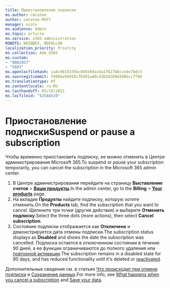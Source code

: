 ```yaml
---
title: Приостановление подписки
ms.author: cmcatee
author: cmcatee-MSFT
manager: scotv
ms.audience: Admin
ms.topic: article
ms.service: o365-administration
ROBOTS: NOINDEX, NOFOLLOW
localization_priority: Priority
ms.collection: Adm_O365
ms.custom:
- "9002927"
- "5603"
ms.openlocfilehash: 1a4c9016335bc045569ac6a17627b8cce4e78dc5
ms.sourcegitcommit: f4866e94918c7b591ad0cd3b58169d340bcc7f00
ms.translationtype: HT
ms.contentlocale: ru-RU
ms.lasthandoff: 05/19/2021
ms.locfileid: "52544519"
---
```

# <a name="suspend-or-pause-a-subscription"></a><span data-ttu-id="a3020-102">Приостановление подписки</span><span class="sxs-lookup"><span data-stu-id="a3020-102">Suspend or pause a subscription</span></span>

<span data-ttu-id="a3020-103">Чтобы временно приостановить подписку, ее можно отменить в Центре администрирования Microsoft 365.</span><span class="sxs-lookup"><span data-stu-id="a3020-103">To suspend or pause your subscription temporarily, you can cancel the subscription in the Microsoft 365 admin center.</span></span>

1. <span data-ttu-id="a3020-104">В Центре администрирования перейдите на страницу **Выставление счетов** > **[Ваши продукты](https://go.microsoft.com/fwlink/p/?linkid=842054)**.</span><span class="sxs-lookup"><span data-stu-id="a3020-104">In the admin center, go to the **Billing** > **[Your products](https://go.microsoft.com/fwlink/p/?linkid=842054)** page.</span></span>
2. <span data-ttu-id="a3020-105">На вкладке **Продукты** найдите подписку, которую хотите отменить.</span><span class="sxs-lookup"><span data-stu-id="a3020-105">On the **Products** tab, find the subscription that you want to cancel.</span></span> <span data-ttu-id="a3020-106">Щелкните три точки (другие действия) и выберите **Отменить подписку**.</span><span class="sxs-lookup"><span data-stu-id="a3020-106">Select the three dots (more actions), then select **Cancel subscription**.</span></span>
3. <span data-ttu-id="a3020-107">Состояние подписки отображается как **Отключено** и демонстрируется дата отмены подписки.</span><span class="sxs-lookup"><span data-stu-id="a3020-107">The subscription status displays as **Disabled** and shows the date the subscription was cancelled.</span></span> <span data-ttu-id="a3020-108">Подписка остается в отключенном состоянии в течение 90 дней, а ее функции ограничиваются до полного удаления или [повторной активации](/microsoft-365/commerce/subscriptions/reactivate-your-subscription).</span><span class="sxs-lookup"><span data-stu-id="a3020-108">The subscription remains in a disabled state for 90 days, and has reduced functionality until it's deleted or [reactivated](/microsoft-365/commerce/subscriptions/reactivate-your-subscription).</span></span>

<span data-ttu-id="a3020-109">Дополнительные сведения см. в статьях [Что происходит при отмене подписки](/microsoft-365/commerce/subscriptions/cancel-your-subscription#what-happens-when-you-cancel-a-subscription) и [Сохранение данных](/microsoft-365/commerce/subscriptions/cancel-your-subscription#save-your-data).</span><span class="sxs-lookup"><span data-stu-id="a3020-109">For more info, see [What happens when you cancel a subscription](/microsoft-365/commerce/subscriptions/cancel-your-subscription#what-happens-when-you-cancel-a-subscription) and [Save your data](/microsoft-365/commerce/subscriptions/cancel-your-subscription#save-your-data).</span></span>
